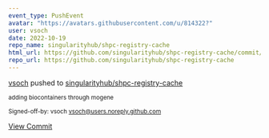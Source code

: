 ```yaml
---
event_type: PushEvent
avatar: "https://avatars.githubusercontent.com/u/814322?"
user: vsoch
date: 2022-10-19
repo_name: singularityhub/shpc-registry-cache
html_url: https://github.com/singularityhub/shpc-registry-cache/commit/586b64eeba228bc46e89a7a68d42cfbe03ce2d64
repo_url: https://github.com/singularityhub/shpc-registry-cache
---
```


<a href='https://github.com/vsoch' target='_blank'>vsoch</a> pushed to <a href='https://github.com/singularityhub/shpc-registry-cache' target='_blank'>singularityhub/shpc-registry-cache</a>

<small>adding biocontainers through mogene

Signed-off-by: vsoch <vsoch@users.noreply.github.com></small>

<a href='https://github.com/singularityhub/shpc-registry-cache/commit/586b64eeba228bc46e89a7a68d42cfbe03ce2d64' target='_blank'>View Commit</a>